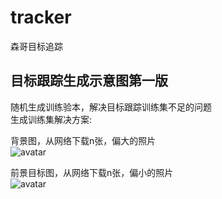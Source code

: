 # tracker
森哥目标追踪

## 目标跟踪生成示意图第一版  
随机生成训练验本，解决目标跟踪训练集不足的问题  
生成训练集解决方案:  
 
背景图，从网络下载n张，偏大的照片  
![avatar](https://github.com/wenxingsen/tracker/blob/master/images/backgrounds.jpg)

前景目标图，从网络下载n张，偏小的照片  
![avatar](https://github.com/wenxingsen/tracker/blob/master/images/fronts.jpg)

